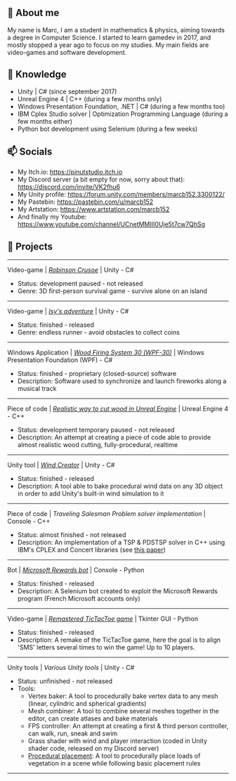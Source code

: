 ## 👋 About me

My name is Marc, I am a student in mathematics & physics, aiming towards a degree in Computer Science.
I started to learn gamedev in 2017, and mostly stopped a year ago to focus on my studies. My main fields are video-games and software development.

## 🌱 Knowledge

  - Unity | C# (since september 2017)
  - Unreal Engine 4 | C++ (during a few months only)
  - Windows Presentation Foundation, .NET | C# (during a few months too)
  - IBM Cplex Studio solver | Optimization Programming Language (during a few months either)
  - Python bot development using Selenium (during a few weeks)

## 📫 Socials

  - My Itch.io: https://pinutstudio.itch.io
  - My Discord server (a bit empty for now, sorry about that): https://discord.com/invite/VK2fhu6
  - My Unity profile: https://forum.unity.com/members/marcb152.3300122/
  - My Pastebin: https://pastebin.com/u/marcb152
  - My Artstation: https://www.artstation.com/marcb152
  - And finally my Youtube: https://www.youtube.com/channel/UCnetMMIII0Uje5t7cw7QhSg

## 🔨 Projects
---
Video-game | *[Robinson Crusoe](https://pinutstudio.itch.io/robinson-crusoe)* | Unity - C#
  - Status: development paused - not released
  - Genre: 3D first-person survival game - survive alone on an island
---
Video-game | *[Isy's adventure](https://pinutstudio.itch.io/endless-runner)* | Unity - C#
  - Status: finished - released
  - Genre: endless runner - avoid obstacles to collect coins
---
Windows Application | *[Wood Firing System 30 (WPF-30)](https://youtu.be/idvNGB1PbCM)* | Windows Presentation Foundation (WPF) - C#
  - Status: finished - proprietary (closed-source) software
  - Description: Software used to synchronize and launch fireworks along a musical track
---
Piece of code | *[Realistic way to cut wood in Unreal Engine](https://youtu.be/gYtFAXl5N8A)* | Unreal Engine 4 - C++
  - Status: development temporary paused - not released
  - Description: An attempt at creating a piece of code able to provide almost realistic wood cutting, fully-procedural, realtime
---
Unity tool | *[Wind Creator](https://github.com/marcb152/Wind-Creator)* | Unity - C#
  - Status: finished - released
  - Description: A tool able to bake procedural wind data on any 3D object in order to add Unity's built-in wind simulation to it
---
Piece of code | *Traveling Salesman Problem solver implementation* | Console - C++
  - Status: almost finished - not released
  - Description: An implementation of a TSP & PDSTSP solver in C++ using IBM's CPLEX and Concert libraries (see [this paper](https://theses.hal.science/tel-03554311))
---
Bot | *[Microsoft Rewards bot](https://github.com/marcb152/msft-rewards-bot)* | Console - Python
  - Status: finished - released
  - Description: A Selenium bot created to exploit the Microsoft Rewards program (French Microsoft accounts only)
---
Video-game | *[Remastered TicTacToe game](https://github.com/marcb152/tictactoe_remastered_sms)* | Tkinter GUI - Python
  - Status: finished - released
  - Description: A remake of the TicTacToe game, here the goal is to align 'SMS' letters several times to win the game! Up to 10 players.
---
Unity tools | *Various Unity tools* | Unity - C#
  - Status: unfinished - not released
  - Tools:
	- Vertex baker: A tool to procedurally bake vertex data to any mesh (linear, cylindric and spherical gradients)
	- Mesh combiner: A tool to combine several meshes together in the editor, can create atlases and bake materials
	- FPS controller: An attempt at creating a first & third person controller, can walk, run, sneak and swim
	- Grass shader with wind and player interaction (coded in Unity shader code, released on my Discord server)
	- [Procedural placement](https://www.artstation.com/artwork/aYZqbL): A tool to procedurally place loads of vegetation in a scene while following basic placement rules
---

